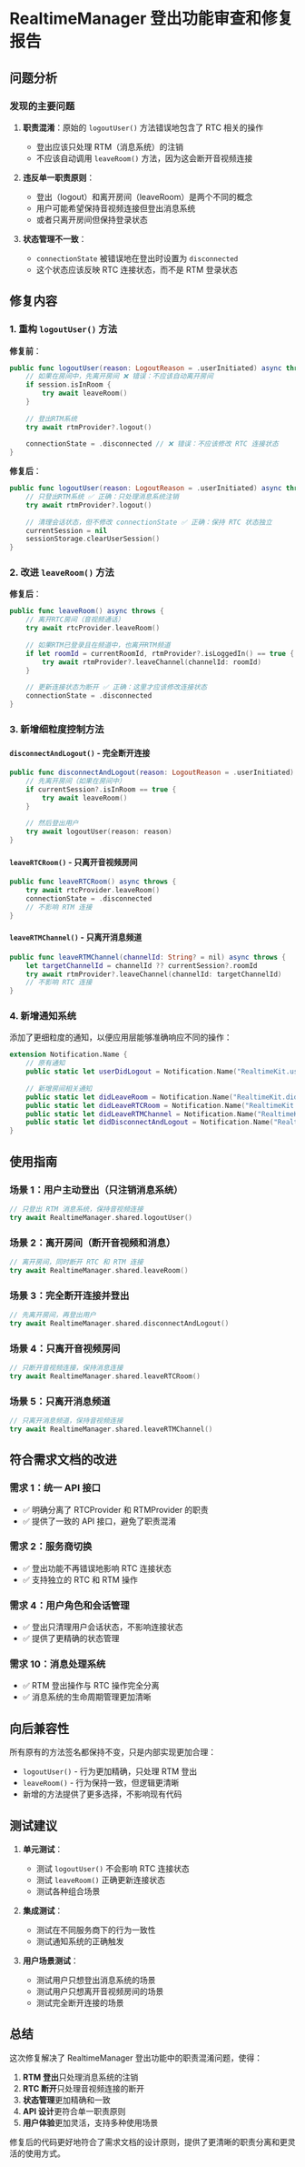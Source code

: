 # RealtimeManager 登出功能审查和修复报告

## 问题分析

### 发现的主要问题

1. **职责混淆**：原始的 `logoutUser()` 方法错误地包含了 RTC 相关的操作
   - 登出应该只处理 RTM（消息系统）的注销
   - 不应该自动调用 `leaveRoom()` 方法，因为这会断开音视频连接

2. **违反单一职责原则**：
   - 登出（logout）和离开房间（leaveRoom）是两个不同的概念
   - 用户可能希望保持音视频连接但登出消息系统
   - 或者只离开房间但保持登录状态

3. **状态管理不一致**：
   - `connectionState` 被错误地在登出时设置为 `disconnected`
   - 这个状态应该反映 RTC 连接状态，而不是 RTM 登录状态

## 修复内容

### 1. 重构 `logoutUser()` 方法

**修复前**：
```swift
public func logoutUser(reason: LogoutReason = .userInitiated) async throws {
    // 如果在房间中，先离开房间 ❌ 错误：不应该自动离开房间
    if session.isInRoom {
        try await leaveRoom()
    }
    
    // 登出RTM系统
    try await rtmProvider?.logout()
    
    connectionState = .disconnected // ❌ 错误：不应该修改 RTC 连接状态
}
```

**修复后**：
```swift
public func logoutUser(reason: LogoutReason = .userInitiated) async throws {
    // 只登出RTM系统 ✅ 正确：只处理消息系统注销
    try await rtmProvider?.logout()
    
    // 清理会话状态，但不修改 connectionState ✅ 正确：保持 RTC 状态独立
    currentSession = nil
    sessionStorage.clearUserSession()
}
```

### 2. 改进 `leaveRoom()` 方法

**修复后**：
```swift
public func leaveRoom() async throws {
    // 离开RTC房间（音视频通话）
    try await rtcProvider.leaveRoom()
    
    // 如果RTM已登录且在频道中，也离开RTM频道
    if let roomId = currentRoomId, rtmProvider?.isLoggedIn() == true {
        try await rtmProvider?.leaveChannel(channelId: roomId)
    }
    
    // 更新连接状态为断开 ✅ 正确：这里才应该修改连接状态
    connectionState = .disconnected
}
```

### 3. 新增细粒度控制方法

#### `disconnectAndLogout()` - 完全断开连接
```swift
public func disconnectAndLogout(reason: LogoutReason = .userInitiated) async throws {
    // 先离开房间（如果在房间中）
    if currentSession?.isInRoom == true {
        try await leaveRoom()
    }
    
    // 然后登出用户
    try await logoutUser(reason: reason)
}
```

#### `leaveRTCRoom()` - 只离开音视频房间
```swift
public func leaveRTCRoom() async throws {
    try await rtcProvider.leaveRoom()
    connectionState = .disconnected
    // 不影响 RTM 连接
}
```

#### `leaveRTMChannel()` - 只离开消息频道
```swift
public func leaveRTMChannel(channelId: String? = nil) async throws {
    let targetChannelId = channelId ?? currentSession?.roomId
    try await rtmProvider?.leaveChannel(channelId: targetChannelId)
    // 不影响 RTC 连接
}
```

### 4. 新增通知系统

添加了更细粒度的通知，以便应用层能够准确响应不同的操作：

```swift
extension Notification.Name {
    // 原有通知
    public static let userDidLogout = Notification.Name("RealtimeKit.userDidLogout")
    
    // 新增房间相关通知
    public static let didLeaveRoom = Notification.Name("RealtimeKit.didLeaveRoom")
    public static let didLeaveRTCRoom = Notification.Name("RealtimeKit.didLeaveRTCRoom")
    public static let didLeaveRTMChannel = Notification.Name("RealtimeKit.didLeaveRTMChannel")
    public static let didDisconnectAndLogout = Notification.Name("RealtimeKit.didDisconnectAndLogout")
}
```

## 使用指南

### 场景 1：用户主动登出（只注销消息系统）
```swift
// 只登出 RTM 消息系统，保持音视频连接
try await RealtimeManager.shared.logoutUser()
```

### 场景 2：离开房间（断开音视频和消息）
```swift
// 离开房间，同时断开 RTC 和 RTM 连接
try await RealtimeManager.shared.leaveRoom()
```

### 场景 3：完全断开连接并登出
```swift
// 先离开房间，再登出用户
try await RealtimeManager.shared.disconnectAndLogout()
```

### 场景 4：只离开音视频房间
```swift
// 只断开音视频连接，保持消息连接
try await RealtimeManager.shared.leaveRTCRoom()
```

### 场景 5：只离开消息频道
```swift
// 只离开消息频道，保持音视频连接
try await RealtimeManager.shared.leaveRTMChannel()
```

## 符合需求文档的改进

### 需求 1：统一 API 接口
- ✅ 明确分离了 RTCProvider 和 RTMProvider 的职责
- ✅ 提供了一致的 API 接口，避免了职责混淆

### 需求 2：服务商切换
- ✅ 登出功能不再错误地影响 RTC 连接状态
- ✅ 支持独立的 RTC 和 RTM 操作

### 需求 4：用户角色和会话管理
- ✅ 登出只清理用户会话状态，不影响连接状态
- ✅ 提供了更精确的状态管理

### 需求 10：消息处理系统
- ✅ RTM 登出操作与 RTC 操作完全分离
- ✅ 消息系统的生命周期管理更加清晰

## 向后兼容性

所有原有的方法签名都保持不变，只是内部实现更加合理：

- `logoutUser()` - 行为更加精确，只处理 RTM 登出
- `leaveRoom()` - 行为保持一致，但逻辑更清晰
- 新增的方法提供了更多选择，不影响现有代码

## 测试建议

1. **单元测试**：
   - 测试 `logoutUser()` 不会影响 RTC 连接状态
   - 测试 `leaveRoom()` 正确更新连接状态
   - 测试各种组合场景

2. **集成测试**：
   - 测试在不同服务商下的行为一致性
   - 测试通知系统的正确触发

3. **用户场景测试**：
   - 测试用户只想登出消息系统的场景
   - 测试用户只想离开音视频房间的场景
   - 测试完全断开连接的场景

## 总结

这次修复解决了 RealtimeManager 登出功能中的职责混淆问题，使得：

1. **RTM 登出**只处理消息系统的注销
2. **RTC 断开**只处理音视频连接的断开
3. **状态管理**更加精确和一致
4. **API 设计**更符合单一职责原则
5. **用户体验**更加灵活，支持多种使用场景

修复后的代码更好地符合了需求文档的设计原则，提供了更清晰的职责分离和更灵活的使用方式。